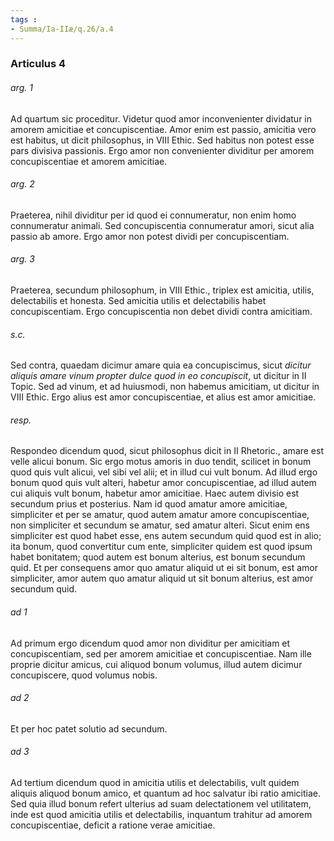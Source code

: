 ```yaml
---
tags : 
- Summa/Ia-IIæ/q.26/a.4
---
```


### Articulus 4

###### arg. 1
Ad quartum sic proceditur. Videtur quod amor inconvenienter dividatur in amorem amicitiae et concupiscentiae. Amor enim est passio, amicitia vero est habitus, ut dicit philosophus, in VIII Ethic. Sed habitus non potest esse pars divisiva passionis. Ergo amor non convenienter dividitur per amorem concupiscentiae et amorem amicitiae.

###### arg. 2
Praeterea, nihil dividitur per id quod ei connumeratur, non enim homo connumeratur animali. Sed concupiscentia connumeratur amori, sicut alia passio ab amore. Ergo amor non potest dividi per concupiscentiam.

###### arg. 3
Praeterea, secundum philosophum, in VIII Ethic., triplex est amicitia, utilis, delectabilis et honesta. Sed amicitia utilis et delectabilis habet concupiscentiam. Ergo concupiscentia non debet dividi contra amicitiam.

###### s.c.
Sed contra, quaedam dicimur amare quia ea concupiscimus, sicut *dicitur aliquis amare vinum propter dulce quod in eo concupiscit*, ut dicitur in II Topic. Sed ad vinum, et ad huiusmodi, non habemus amicitiam, ut dicitur in VIII Ethic. Ergo alius est amor concupiscentiae, et alius est amor amicitiae.

###### resp.
Respondeo dicendum quod, sicut philosophus dicit in II Rhetoric., amare est velle alicui bonum. Sic ergo motus amoris in duo tendit, scilicet in bonum quod quis vult alicui, vel sibi vel alii; et in illud cui vult bonum. Ad illud ergo bonum quod quis vult alteri, habetur amor concupiscentiae, ad illud autem cui aliquis vult bonum, habetur amor amicitiae. Haec autem divisio est secundum prius et posterius. Nam id quod amatur amore amicitiae, simpliciter et per se amatur, quod autem amatur amore concupiscentiae, non simpliciter et secundum se amatur, sed amatur alteri. Sicut enim ens simpliciter est quod habet esse, ens autem secundum quid quod est in alio; ita bonum, quod convertitur cum ente, simpliciter quidem est quod ipsum habet bonitatem; quod autem est bonum alterius, est bonum secundum quid. Et per consequens amor quo amatur aliquid ut ei sit bonum, est amor simpliciter, amor autem quo amatur aliquid ut sit bonum alterius, est amor secundum quid.

###### ad 1
Ad primum ergo dicendum quod amor non dividitur per amicitiam et concupiscentiam, sed per amorem amicitiae et concupiscentiae. Nam ille proprie dicitur amicus, cui aliquod bonum volumus, illud autem dicimur concupiscere, quod volumus nobis.

###### ad 2
Et per hoc patet solutio ad secundum.

###### ad 3
Ad tertium dicendum quod in amicitia utilis et delectabilis, vult quidem aliquis aliquod bonum amico, et quantum ad hoc salvatur ibi ratio amicitiae. Sed quia illud bonum refert ulterius ad suam delectationem vel utilitatem, inde est quod amicitia utilis et delectabilis, inquantum trahitur ad amorem concupiscentiae, deficit a ratione verae amicitiae.

